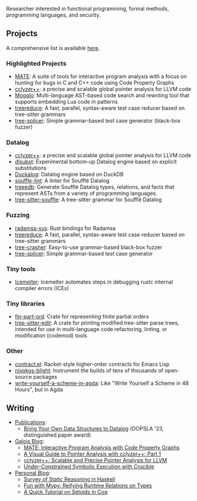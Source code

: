 Researcher interested in functional programming, formal methods, programming languages, and security.

## Projects

A comprehensive list is available [here](https://github.com/langston-barrett/langston-barrett/blob/main/all.md).

### Highlighted Projects

- [MATE](https://github.com/GaloisInc/MATE): A suite of tools for interactive program analysis with a focus on hunting for bugs in C and C++ code using Code Property Graphs
- [cclyzer++](https://github.com/GaloisInc/cclyzerpp): a precise and scalable global pointer analysis for LLVM code
- [Mogglo](https://github.com/langston-barrett/mogglo):
  Multi-language AST-based code search and rewriting tool that supports embedding Lua code in patterns
- [treereduce](https://github.com/langston-barrett/treereduce): A fast, parallel, syntax-aware test case reducer based on tree-sitter grammars
- [tree-splicer](https://github.com/langston-barrett/tree-splicer): Simple grammar-based test case generator (black-box fuzzer)

### Datalog

- [cclyzer++](https://github.com/GaloisInc/cclyzerpp): a precise and scalable global pointer analysis for LLVM code
- [dlsubst](https://github.com/langston-barrett/dlsubst): Experimental bottom-up Datalog engine based on explicit substitutions
- [Duckalog](https://github.com/langston-barrett/duckalog): Datalog engine based on DuckDB
- [souffle-lint](https://langston-barrett.github.io/souffle-lint/): A linter for Soufflé Datalog
- [treeedb](https://github.com/langston-barrett/treeedb): Generate Soufflé Datalog types, relations, and facts that represent ASTs from a variety of programming languages.
- [tree-sitter-souffle](https://github.com/langston-barrett/tree-sitter-souffle): A tree-sitter grammar for Soufflé Datalog

### Fuzzing

- [radamsa-sys](https://github.com/langston-barrett/radamsa-sys):
  Rust bindings for Radamsa
- [treereduce](https://github.com/langston-barrett/treereduce): A fast, parallel, syntax-aware test case reducer based on tree-sitter grammars
- [tree-crasher](https://github.com/langston-barrett/tree-crasher): Easy-to-use grammar-based black-box fuzzer
- [tree-splicer](https://github.com/langston-barrett/tree-splicer): Simple grammar-based test case generator

### Tiny tools

- [Icemelter](https://github.com/langston-barrett/icemelter):
  Icemelter automates steps in debugging rustc internal compiler errors (ICEs)

### Tiny libraries

- [fin-part-ord](https://docs.rs/fin-part-ord/0.1.0/fin_part_ord/index.html):
  Crate for representing finite partial orders
- [tree-sitter-edit](https://docs.rs/tree-sitter-edit/0.1.0/tree_sitter_edit/):
  A crate for printing modified tree-sitter parse trees, intended for use in
  multi-language code refactoring, linting, or modification (codemod) tools

### Other

- [contract.el](https://github.com/langston-barrett/contract.el):
  Racket-style higher-order contracts for Emacs Lisp
- [nixpkgs-blight](https://github.com/langston-barrett/nixpkgs-blight):
  Instrument the builds of tens of thousands of open-source packages
- [write-yourself-a-scheme-in-agda](https://github.com/langston-barrett/write-yourself-a-scheme-in-agda):
  Like "Write Yourself a Scheme in 48 Hours", but in Agda

## Writing

- [Publications](https://orcid.org/0009-0005-0190-8912):
  - [Bring Your Own Data Structures to Datalog](https://2023.splashcon.org/details/splash-2023-oopsla/74/Bring-Your-Own-Data-Structures-to-Datalog) (OOPSLA '23, distinguished paper award)
- [Galois Blog](https://galois.com/blog/):
  - [MATE: Interactive Program Analysis with Code Property Graphs](https://galois.com/blog/2022/08/mate-interactive-program-analysis-with-code-property-graphs/)
  - [A Visual Guide to Pointer Analysis with cclyzer++: Part 1](https://galois.com/blog/2022/08/cclyzer/)
  - [cclyzer++: Scalable and Precise Pointer Analysis for LLVM](https://galois.com/blog/2022/08/cclyzer-scalable-and-precise-pointer-analysis-for-llvm/)
  - [Under-Constrained Symbolic Execution with Crucible](https://galois.com/blog/2021/10/under-constrained-symbolic-execution-with-crucible/)
- [Personal Blog](https://langston-barrett.github.io/):
  - [Survey of Static Reasoning in Haskell](https://langston-barrett.github.io/blog/static-reasoning-haskell/)
  - [Fun with Mypy: Reifying Runtime Relations on Types](https://langston-barrett.github.io/blog/mypy-reify/)
  - [A Quick Tutorial on Setoids in Coq](https://langston-barrett.github.io/blog/setoids/)

